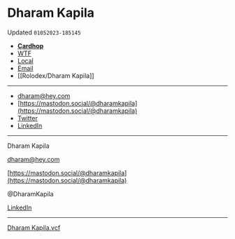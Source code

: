 # Dharam Kapila

Updated `01052023-185145`

- [**Cardhop**](x-cardhop://show?id=contact:3E6B6B9A-8E09-4F84-8154-7D40D15DCA4A&contact=Dharam%20Kapila)
- [WTF](https://davidblue.wtf/drafts/44886E31-4212-473F-87BB-8A21CC921494.html)
- [Local](shareddocuments:///private/var/mobile/Library/Mobile%20Documents/com~apple~CloudDocs/Written/44886E31-4212-473F-87BB-8A21CC921494.md)
- [Email](mailto:dharam@hey.com)
- [[Rolodex/Dharam Kapila]]

---

- [dharam@hey.com](mailto:dharam@hey.com)
- [https://mastodon.social/@dharamkapila](https://mastodon.social/@dharamkapila)
- [Twitter](https://twitter.com/DharamKapila)
- [LinkedIn](https://www.linkedin.com/in/dharamkapila/)

---

Dharam Kapila

[dharam@hey.com](mailto:dharam@hey.com)

[https://mastodon.social/@dharamkapila](https://mastodon.social/@dharamkapila)

@DharamKapila

[LinkedIn](https://www.linkedin.com/in/dharamkapila/)

---

[Dharam Kapila.vcf](Dharam%20Kapila.assets/Dharam%20Kapila.vcf)

